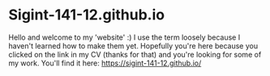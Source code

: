 # Sigint-141-12.github.io
Hello and welcome to my 'website' :)
I use the term loosely because I haven't learned how to make them yet.
Hopefully you're here because you clicked on the link in my CV (thanks for that) and you're looking for some of my work.
You'll find it here: https://sigint-141-12.github.io/
